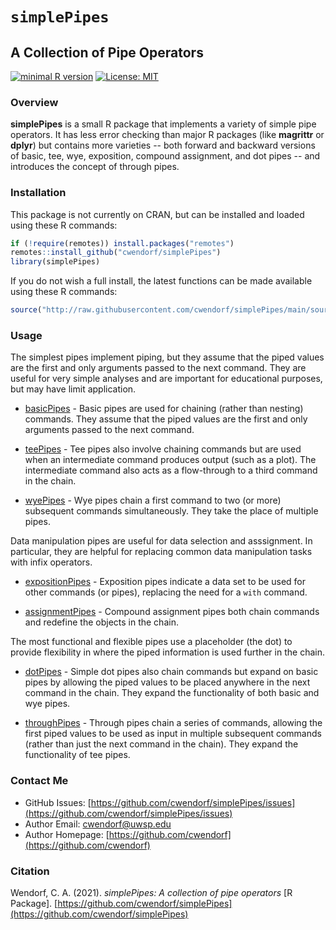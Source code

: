 
# `simplePipes` 

## A Collection of Pipe Operators

[![minimal R version](https://img.shields.io/badge/R%3E%3D-3.6.2-6666ff.svg)](https://cran.r-project.org/)
[![License: MIT](https://img.shields.io/badge/License-MIT-blue.svg)](https://opensource.org/licenses/MIT)

### Overview

**simplePipes** is a small R package that implements a variety of simple pipe operators. It has less error checking than major R packages (like **magrittr** or **dplyr**) but contains more varieties -- both forward and backward versions of basic, tee, wye, exposition, compound assignment, and dot pipes -- and introduces the concept of through pipes. 

### Installation

This package is not currently on CRAN, but can be installed and loaded using these R commands:

``` r
if (!require(remotes)) install.packages("remotes")
remotes::install_github("cwendorf/simplePipes")
library(simplePipes)
```

If you do not wish a full install, the latest functions can be made available using these R commands:

```r
source("http://raw.githubusercontent.com/cwendorf/simplePipes/main/source-simplePipes.R")
```

### Usage

The simplest pipes implement piping, but they assume that the piped values are the first and only arguments passed to the next command. They are useful for very simple analyses and are important for educational purposes, but may have limit application.

- [basicPipes](./docs/basicPipes.md) - Basic pipes are used for chaining (rather than nesting) commands. They assume that the piped values are the first and only arguments passed to the next command.

- [teePipes](./docs/teePipes.md) - Tee pipes also involve chaining commands but are used when an intermediate command produces output (such as a plot). The intermediate command also acts as a flow-through to a third command in the chain.

- [wyePipes](./docs/wyePipes.md) - Wye pipes chain a first command to two (or more) subsequent commands simultaneously. They take the place of multiple pipes.

Data manipulation pipes are useful for data selection and asssignment. In particular, they are helpful for replacing common data manipulation tasks with infix operators.

- [expositionPipes](./docs/expositionPipes.md) - Exposition pipes indicate a data set to be used for other commands (or pipes), replacing the need for a `with` command.

- [assignmentPipes](./docs/assignmentPipes.md) - Compound assignment pipes both chain commands and redefine the objects in the chain.

The most functional and flexible pipes use a placeholder (the dot) to provide flexibility in where the piped information is used further in the chain. 

- [dotPipes](./docs/dotPipes.md) - Simple dot pipes also chain commands but expand on basic pipes by allowing the piped values to be placed anywhere in the next command in the chain. They expand the functionality of both basic and wye pipes.

- [throughPipes](./docs/throughPipes.md) - Through pipes chain a series of commands, allowing the first piped values to be used as input in multiple subsequent commands (rather than just the next command in the chain). They expand the functionality of tee pipes.

### Contact Me

- GitHub Issues: [https://github.com/cwendorf/simplePipes/issues](https://github.com/cwendorf/simplePipes/issues) 
- Author Email: [cwendorf@uwsp.edu](mailto:cwendorf@uwsp.edu)
- Author Homepage: [https://github.com/cwendorf](https://github.com/cwendorf)
 
### Citation

Wendorf, C. A. (2021). *simplePipes: A collection of pipe operators* [R Package]. [https://github.com/cwendorf/simplePipes](https://github.com/cwendorf/simplePipes)

